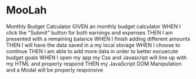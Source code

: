 # MooLah
Monthly Budget Calculator
GIVEN an monthly budget calculator
WHEN I click the "Submit" button for both earnings and expenses
THEN I am presented with a remaining balance
WHEN I finish adding different amounts 
THEN I will have the data saved in a my local storage
WHEN I choose to continue
THEN I am able to add more data in order to better excuecute budget goals
WHEN I open my app my Css and Javascript will line up with my HTML and properly respond
THEN my JavaScript DOM Manipulation and a Modal will be properly responsive
